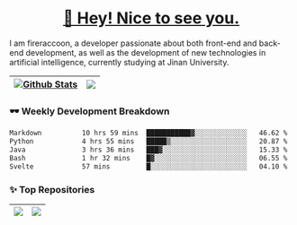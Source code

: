 <h1 align="center"><a href="https://blog.raccooncc.top">👋 Hey! Nice to see you.</a></h1>

I am fireraccoon, a developer passionate about both front-end and back-end development, as well as the development of new technologies in artificial intelligence, currently studying at Jinan University.

| <a href="#"><img src="https://github-readme-stats.raccooncc.top/api?username=fireraccoon&show_icons=true&include_all_commits=true&theme=buefy&hide_border=true" alt="Github Stats" /></a> | <a href="#"><img src="https://github-readme-stats.raccooncc.top/api/top-langs/?username=fireraccoon&layout=compact&theme=buefy&hide_border=true" /></a> |
| --- | --- |

### 🕶 Weekly Development Breakdown

<!--START_SECTION:waka-->

```txt
Markdown          10 hrs 59 mins  ███████████▓░░░░░░░░░░░░░   46.62 %
Python            4 hrs 55 mins   █████▒░░░░░░░░░░░░░░░░░░░   20.87 %
Java              3 hrs 36 mins   ███▓░░░░░░░░░░░░░░░░░░░░░   15.33 %
Bash              1 hr 32 mins    █▓░░░░░░░░░░░░░░░░░░░░░░░   06.55 %
Svelte            57 mins         █░░░░░░░░░░░░░░░░░░░░░░░░   04.10 %
```

<!--END_SECTION:waka-->

### ✨ Top Repositories

| <a href="https://github.com/fireraccoon/AdvVis-CNN"><img src="https://github-readme-stats.raccooncc.top/api/pin/?username=fireraccoon&repo=AdvVis-CNN&theme=buefy&hide_border=true" /></a> | <a href="https://github.com/fireraccoon/leetcode-solutions"><img src="https://github-readme-stats.raccooncc.top/api/pin/?username=fireraccoon&repo=leetcode-solutions&theme=buefy&hide_border=true" /></a> |
| --- | --- |
